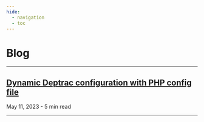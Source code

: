```yaml
---
hide:
  - navigation
  - toc
---
```


# Blog

---
<!--- Blog post template to copy-paste right below

## [<Blog post title>](blog/<filename>.md)

<Date> - <X> min read

---
-->

## [Dynamic Deptrac configuration with PHP config file](blog/2023-05-11_PHP_configuration.md)

May 11, 2023 - 5 min read

---
